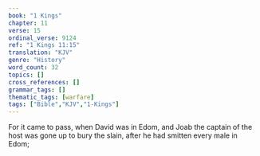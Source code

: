 ```yaml
---
book: "1 Kings"
chapter: 11
verse: 15
ordinal_verse: 9124
ref: "1 Kings 11:15"
translation: "KJV"
genre: "History"
word_count: 32
topics: []
cross_references: []
grammar_tags: []
thematic_tags: [warfare]
tags: ["Bible","KJV","1-Kings"]
---
```

For it came to pass, when David was in Edom, and Joab the captain of the host was gone up to bury the slain, after he had smitten every male in Edom;
